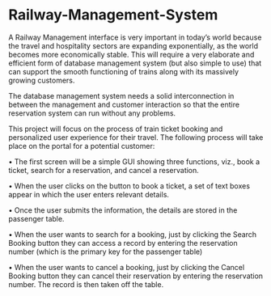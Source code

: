 # Railway-Management-System

A Railway Management interface is very important in today’s world because the travel and hospitality sectors are expanding exponentially, as the world becomes more economically stable. This will require a very elaborate and efficient form of database management system (but also simple to use) that can support the smooth functioning of trains along with its massively growing customers.

The database management system needs a solid interconnection in between the management and customer interaction so that the entire reservation system can run without any problems.

This project will focus on the process of train ticket booking and personalized user experience for their travel.
The following process will take place on the portal for a potential customer:

• The first screen will be a simple GUI showing three functions, viz., book a ticket, search for a reservation, and cancel a reservation.

• When the user clicks on the button to book a ticket, a set of text boxes appear in which the user enters relevant details.

• Once the user submits the information, the details are stored in the passenger table.

• When the user wants to search for a booking, just by clicking the Search Booking button they can access a record by entering the reservation number (which is the primary key for the passenger table)

• When the user wants to cancel a booking, just by clicking the Cancel Booking button they can cancel their reservation by entering the reservation number. The record is then taken off the table.
